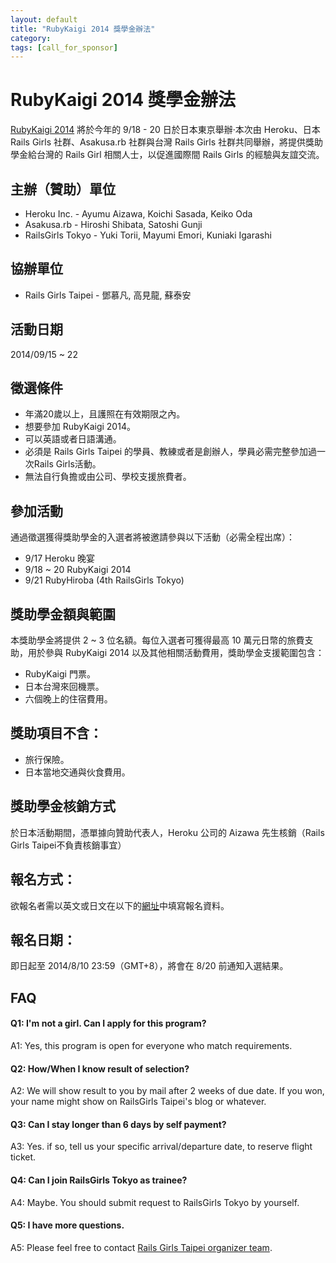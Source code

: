 ```yaml
---
layout: default
title: "RubyKaigi 2014 獎學金辦法"
category:
tags: [call_for_sponsor]
---
```

# RubyKaigi 2014 獎學金辦法

[RubyKaigi 2014](http://rubykaigi.org/2014)  將於今年的 9/18 - 20 日於日本東京舉辦‧本次由 Heroku、日本 Rails Girls 社群、Asakusa.rb 社群與台灣 Rails Girls 社群共同舉辦，將提供獎助學金給台灣的 Rails Girl 相關人士，以促進國際間 Rails Girls 的經驗與友誼交流。

## 主辦（贊助）單位
- Heroku Inc. - Ayumu Aizawa, Koichi Sasada, Keiko Oda
- Asakusa.rb - Hiroshi Shibata, Satoshi Gunji
- RailsGirls Tokyo - Yuki Torii, Mayumi Emori, Kuniaki Igarashi

## 協辦單位
-	Rails Girls Taipei - 鄧慕凡, 高見龍, 蘇泰安

## 活動日期

2014/09/15 ~ 22

## 徵選條件

- 年滿20歲以上，且護照在有效期限之內。
- 想要參加 RubyKaigi 2014。
- 可以英語或者日語溝通。
- 必須是 Rails Girls Taipei 的學員、教練或者是創辦人，學員必需完整參加過一次Rails Girls活動。
- 無法自行負擔或由公司、學校支援旅費者。

## 參加活動

通過徵選獲得獎助學金的入選者將被邀請參與以下活動（必需全程出席）：

- 9/17 Heroku 晚宴
- 9/18 ~ 20 RubyKaigi 2014
- 9/21 RubyHiroba (4th RailsGirls Tokyo)

## 獎助學金額與範圍

本獎助學金將提供 2 ~ 3 位名額。每位入選者可獲得最高 10 萬元日幣的旅費支助，用於參與 RubyKaigi 2014 以及其他相關活動費用，獎助學金支援範圍包含：

- RubyKaigi 門票。
- 日本台灣來回機票。
- 六個晚上的住宿費用。

## 獎助項目不含：

- 旅行保險。
- 日本當地交通與伙食費用。

## 獎助學金核銷方式

於日本活動期間，憑單據向贊助代表人，Heroku 公司的 Aizawa 先生核銷（Rails Girls Taipei不負責核銷事宜）

## 報名方式：

欲報名者需以英文或日文在以下的[網址](https://docs.google.com/forms/d/1bJMqMzCLLncjYu9f65-hcnTUWdNbyNIP0-y3ZvWfs5s/viewform)中填寫報名資料。

## 報名日期：

即日起至 2014/8/10 23:59（GMT+8），將會在 8/20 前通知入選結果。

## FAQ

#### Q1: I'm not a girl. Can I apply for this program?
A1: Yes, this program is open for everyone who match requirements.

#### Q2: How/When I know result of selection?
A2: We will show result to you by mail after 2 weeks of due date. If you won, your name might show on RailsGirls Taipei's blog or whatever.

#### Q3: Can I stay longer than 6 days by self payment?
A3: Yes. if so, tell us your specific arrival/departure date, to reserve flight ticket.

#### Q4: Can I join RailsGirls Tokyo as trainee?
A4: Maybe. You should submit request to RailsGirls Tokyo by yourself.

#### Q5: I have more questions.
A5: Please feel free to contact [Rails Girls Taipei organizer team](mailto:contact@railsgirls.tw).
